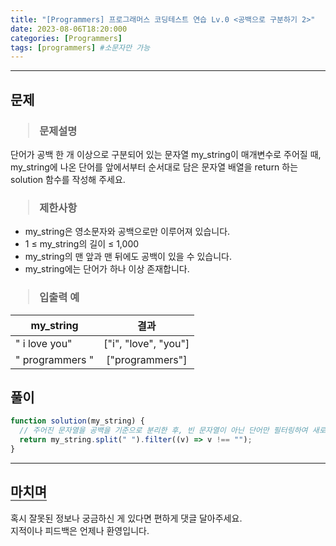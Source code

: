 ```yaml
---
title: "[Programmers] 프로그래머스 코딩테스트 연습 Lv.0 <공백으로 구분하기 2>"
date: 2023-08-06T18:20:000
categories: [Programmers]
tags: [programmers] #소문자만 가능
---
```


---

## <b>문제</b>

<h3><blockquote>문제설명
</blockquote></h3>

단어가 공백 한 개 이상으로 구분되어 있는 문자열 my_string이 매개변수로 주어질 때, my_string에 나온 단어를 앞에서부터 순서대로 담은 문자열 배열을 return 하는 solution 함수를 작성해 주세요.

<h3><blockquote>제한사항
</blockquote></h3>

- my_string은 영소문자와 공백으로만 이루어져 있습니다.
- 1 ≤ my_string의 길이 ≤ 1,000
- my_string의 맨 앞과 맨 뒤에도 공백이 있을 수 있습니다.
- my_string에는 단어가 하나 이상 존재합니다.

<h3><blockquote>입출력 예
</blockquote></h3>

| my_string       |         결과         |
| --------------- | :------------------: |
| " i love you"   | ["i", "love", "you"] |
| " programmers " |   ["programmers"]    |

## <b>풀이</b>

```js
function solution(my_string) {
  // 주어진 문자열을 공백을 기준으로 분리한 후, 빈 문자열이 아닌 단어만 필터링하여 새로운 배열 생성
  return my_string.split(" ").filter((v) => v !== "");
}
```

---

## <b style="border-bottom:2px solid gray"><b>마치며</b></b>

<P>혹시 잘못된 정보나 궁금하신 게 있다면 편하게 댓글 달아주세요.<br/>
지적이나 피드백은 언제나 환영입니다.</p>
